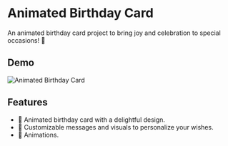 # Animated Birthday Card

An animated birthday card project to bring joy and celebration to special occasions! 🎉

## Demo


![Animated Birthday Card](demo.gif)

## Features

- 🎂 Animated birthday card with a delightful design.
- 🎁 Customizable messages and visuals to personalize your wishes.
- 🌈 Animations.





